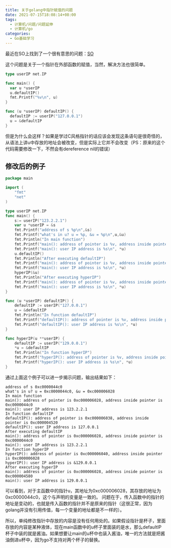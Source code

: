 ```yaml
---
title: 关于golang中指针赋值的问题
date: 2021-07-15T18:08:14+08:00
tags:
  - 计算机/问题/问题延伸
  - 计算机/go
categories:
  - Go基础学习
---
```


最近在SO上找到了一个很有意思的问题：[SO](https://stackoverflow.com/questions/39113876/golang-non-struct-type-pointer-receiver)

这个问题是关于一个指针在外部函数的赋值，当然，解决方法也很简单。
```go
type userIP net.IP

func main() {
  var u *userIP
  u.defaultIP()
  fmt.Printf("%v\n", u) 
}

func (u *userIP) defaultIP() {
  defaultIP := userIP("127.0.0.1")
  u = &defaultIP
}
```

但是为什么会这样？如果是学过C风格指针的话应该会发现这条语句是很奇怪的，从语法上讲u中存放的地址会被改变，但是实际上它并不会改变（PS：原来的这个代码需要修改一下，不然会有dereference nil的错误）

## 修改后的例子
```go
package main

import (
	"fmt"
	"net"
)

type userIP net.IP
func main() {
	s:= userIP("123.2.2.1")
	var u *userIP = &s
	fmt.Printf("address of s %p\n",&s)
	fmt.Printf("what's in u? u = %p, &u = %p\n",u,&u)
	fmt.Println("In main function")
	fmt.Printf("main(): address of pointer is %v, address inside pointer is %p\n", &u,u)
	fmt.Printf("main(): user IP address is %s\n", *u)
	u.defaultIP()
	fmt.Println("After executing defaultIP")
	fmt.Printf("main(): address of pointer is %v, address inside pointer is %p\n", &u,u)
	fmt.Printf("main(): user IP address is %s\n", *u)
	hyperIP(&u)
	fmt.Println("After executing hyperIP")
	fmt.Printf("main(): address of pointer is %v, address inside pointer is %p\n", &u,u)
	fmt.Printf("main(): user IP address is %s\n", *u)
}

func (u *userIP) defaultIP() {
	defaultIP := userIP("127.0.0.1")
	u = &defaultIP
	fmt.Println("In function defaultIP")
	fmt.Printf("defaultIP(): address of pointer is %v, address inside pointer is %p\n", &u,u)
	fmt.Printf("defaultIP(): user IP address is %s\n", *u)
}

func hyperIP(u **userIP) {
	defaultIP := userIP("129.0.0.1")
	*u = &defaultIP
	fmt.Println("In function hyperIP")
	fmt.Printf("hyperIP(): address of pointer is %v, address inside pointer is %p\n", &u,u)
	fmt.Printf("hyperIP(): user IP address is %s\n", *u)
}
```
通过上面这个例子可以进一步揭示问题，输出结果如下：
```
address of s 0xc0000044c0
what's in u? u = 0xc0000044c0, &u = 0xc000006028
In main function
main(): address of pointer is 0xc000006028, address inside pointer is 0xc0000044c0
main(): user IP address is 123.2.2.1
In function defaultIP
defaultIP(): address of pointer is 0xc000006038, address inside pointer is 0xc000004520
defaultIP(): user IP address is 127.0.0.1
After executing defaultIP
main(): address of pointer is 0xc000006028, address inside pointer is 0xc0000044c0
main(): user IP address is 123.2.2.1
In function hyperIP
hyperIP(): address of pointer is 0xc000006040, address inside pointer is 0xc000006028
hyperIP(): user IP address is &129.0.0.1
After executing hyperIP
main(): address of pointer is 0xc000006028, address inside pointer is 0xc000004580
main(): user IP address is 129.0.0.1
```
可以看到，对于主函数中的指针u，其地址为0xc000006028，其存放的地址为0xc0000044c0，这个与声明的变量是一致的。
问题在于，传入函数中的指针的地址是变动的，也就是传入函数的指针并不是原来的指针（这很正常，因为golang并没有引用传值，每一个变量的地址都是不一样的）。

所以，单纯修改指针中存放的内容是没有任何用处的。如果假设指针是杯子，里面存放的内容是某种液体，现在main函数中的u杯子里面装的是水，那么defaultIP杯子中装的就是酱油。如果想要让main的u杯中也装入酱油，唯一的方法就是把酱油倒进u杯中，因为go不支持对两个杯子的替换。